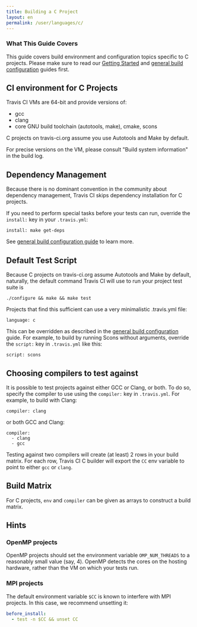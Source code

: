 ```yaml
---
title: Building a C Project
layout: en
permalink: /user/languages/c/
---
```


### What This Guide Covers

This guide covers build environment and configuration topics specific to C projects. Please make sure to read our [Getting Started](/user/getting-started/) and [general build configuration](/user/customizing-the-build/) guides first.

## CI environment for C Projects

Travis CI VMs are 64-bit and provide versions of:

- gcc
- clang
- core GNU build toolchain (autotools, make), cmake, scons

C projects on travis-ci.org assume you use Autotools and Make by default.

For precise versions on the VM, please consult "Build system information" in the build log.

## Dependency Management

Because there is no dominant convention in the community about dependency management, Travis CI skips dependency installation for C projects.

If you need to perform special tasks before your tests can run, override the `install:` key in your `.travis.yml`:

```
install: make get-deps
```

See [general build configuration guide](/user/customizing-the-build/) to learn more.

## Default Test Script

Because C projects on travis-ci.org assume Autotools and Make by default, naturally, the default command Travis CI will use to
run your project test suite is

```
./configure && make && make test
```

Projects that find this sufficient can use a very minimalistic .travis.yml file:

```
language: c
```

This can be overridden as described in the [general build configuration](/user/customizing-the-build/) guide. For example, to build
by running Scons without arguments, override the `script:` key in `.travis.yml` like this:

```
script: scons
```

## Choosing compilers to test against

It is possible to test projects against either GCC or Clang, or both. To do so, specify the compiler to use using the `compiler:` key
in `.travis.yml`. For example, to build with Clang:

```
compiler: clang
```

or both GCC and Clang:

```
compiler:
  - clang
  - gcc
```

Testing against two compilers will create (at least) 2 rows in your build matrix. For each row, Travis CI C builder will export the `CC`
env variable to point to either `gcc` or `clang`.

## Build Matrix

For C projects, `env` and `compiler` can be given as arrays
to construct a build matrix.

## Hints

### OpenMP projects

OpenMP projects should set the environment variable `OMP_NUM_THREADS` to a reasonably small value (say, 4).
OpenMP detects the cores on the hosting hardware, rather than the VM on which your tests run.

### MPI projects

The default environment variable `$CC` is known to interfere with MPI projects.
In this case, we recommend unsetting it:

```yaml
before_install:
  - test -n $CC && unset CC
```
